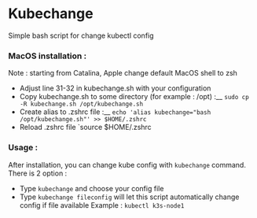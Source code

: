 # Kubechange

Simple bash script for change kubectl config

### MacOS installation :
Note : starting from Catalina, Apple change default MacOS shell to zsh
- Adjust line 31-32 in kubechange.sh with your configuration
- Copy kubechange.sh to some directory (for example : /opt) :__
`sudo cp -R kubechange.sh /opt/kubechange.sh`
- Create alias to .zshrc file :__
`echo 'alias kubechange="bash /opt/kubechange.sh"' >> $HOME/.zshrc`
- Reload .zshrc file
`source $HOME/.zshrc

### Usage :
After installation, you can change kube config with `kubechange` command. There is 2 option : 
- Type `kubechange` and choose your config file
- Type `kubechange fileconfig` will let this script automatically change config if file available
Example :
`kubectl k3s-node1`
